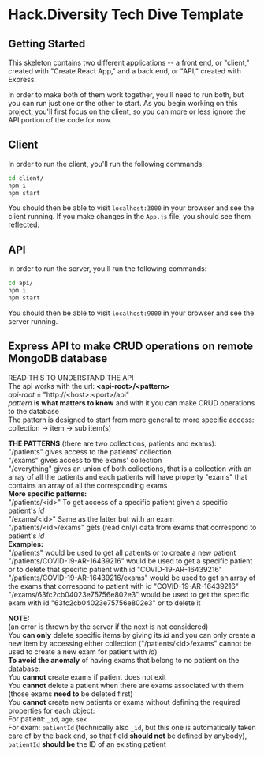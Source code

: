 # Hack.Diversity Tech Dive Template

## Getting Started

This skeleton contains two different applications -- a front end, or "client," created with "Create React App," and a back end, or "API," created with Express.

In order to make both of them work together, you'll need to run both, but you can run just one or the other to start. As you begin working on this project, you'll first focus on the client, so you can more or less ignore the API portion of the code for now.

## Client
In order to run the client, you'll run the following commands:

```bash
cd client/
npm i
npm start
```

You should then be able to visit `localhost:3000` in your browser and see the client running. If you make changes in the `App.js` file, you should see them reflected.

## API
In order to run the server, you'll run the following commands:

```bash
cd api/
npm i
npm start
```

You should then be able to visit `localhost:9000` in your browser and see the server running.

## Express API to make CRUD operations on remote MongoDB database
READ THIS TO UNDERSTAND THE API<br>
The api works with the url: **\<api-root\>/\<pattern\>**<br>
*api-root* = "http://\<host\>:\<port\>/api"<br>
*pattern* **is what matters to know** and with it you can make CRUD operations to the database<br>
The pattern is designed to start from more general to more specific access: collection -\> item -\> sub item(s)<br>

**THE PATTERNS** (there are two collections, patients and exams):<br>
"/patients" gives access to the patients' collection<br>
"/exams" gives access to the exams' collection<br>
"/everything" gives an union of both collections, that is a collection with an array of all the patients and each patients will have property "exams" that contains an array of all the corresponding exams<br>
**More specific patterns:**<br>
"/patients/\<id\>" To get access of a specific patient given a specific patient's *id*<br>
"/exams/\<id\>" Same as the latter but with an exam<br>
"/patients/\<id\>/exams" gets (read only) data from exams that correspond to patient's *id*<br>
**Examples:**<br>
"/patients" would be used to get all patients or to create a new patient <br>
"/patients/COVID-19-AR-16439216" would be used to get a specific patient or to delete that specific patient with id "COVID-19-AR-16439216"<br>
"/patients/COVID-19-AR-16439216/exams" would be used to get an array of the exams that correspond to patient with id "COVID-19-AR-16439216"<br>
"/exams/63fc2cb04023e75756e802e3" would be used to get the specific exam with id "63fc2cb04023e75756e802e3" or to delete it<br>

**NOTE:**<br>
(an error is thrown by the server if the next is not considered)<br>
You **can only** delete specific items by giving its *id* and you can only create a new item by accessing either collection ("/patients/\<id\>/exams" cannot be used to create a new exam for patient with *id*)<br>
**To avoid the anomaly** of having exams that belong to no patient on the database:<br>
You **cannot** create exams if patient does not exit<br>
You **cannot** delete a patient when there are exams associated with them (those exams **need to** be deleted first)<br>
You **cannot** create new patients or exams without defining the required properties for each object:<br>
For patient: `_id`, `age`, `sex`<br>
For exam: `patientId` (technically also `_id`, but this one is automatically taken care of by the back end, so that field **should not** be defined by anybody), `patientId` **should be** the ID of an existing patient
